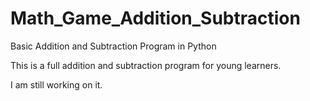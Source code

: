 # Math_Game_Addition_Subtraction
Basic Addition and Subtraction Program in  Python

This is a full addition and subtraction program for young learners. 

I am still working on it. 
